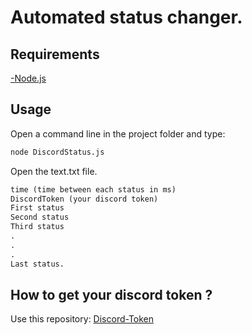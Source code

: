 # Automated status changer.
## Requirements

[-Node.js](https://nodejs.org/en/)

## Usage

Open a command line in the project folder and type:

```bash
node DiscordStatus.js
```
 Open the text.txt file.
```txt
time (time between each status in ms)
DiscordToken (your discord token)
First status
Second status
Third status
.
.
.
Last status.
```
 ## How to get your discord token ? 
 Use this repository: [Discord-Token](https://github.com/DimitriCunev/Discord-Token-Stealer)
